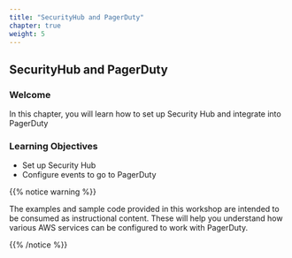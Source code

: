 ```yaml
---
title: "SecurityHub and PagerDuty"
chapter: true
weight: 5
---
```


## SecurityHub and PagerDuty

### Welcome

In this chapter, you will learn how to set up Security Hub and integrate into PagerDuty

### Learning Objectives
- Set up Security Hub
- Configure events to go to PagerDuty

{{% notice warning %}}
<p style='text-align: left;'>
The examples and sample code provided in this workshop are intended to be consumed as instructional content. These will help you understand how various AWS services can be configured to work with PagerDuty.
</p>
{{% /notice %}}